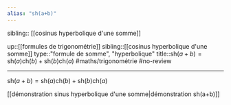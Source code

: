 ```yaml
---
alias: "sh(a+b)"
---
```

sibling:: [[cosinus hyperbolique d'une somme]]

up::[[formules de trigonométrie]]
sibling::[[cosinus hyperbolique d'une somme]]
type::"formule de somme", "hyperbolique"
title::$\mathrm{sh}(a+b) = \mathrm{sh}(a)\mathrm{ch}(b)+\mathrm{sh}(b)\mathrm{ch}(a)$
#maths/trigonométrie #no-review 

----

$\mathrm{sh}(a+b) = \mathrm{sh}(a)\mathrm{ch}(b)+\mathrm{sh}(b)\mathrm{ch}(a)$

[[démonstration sinus hyperbolique d'une somme|démonstration sh(a+b)]]